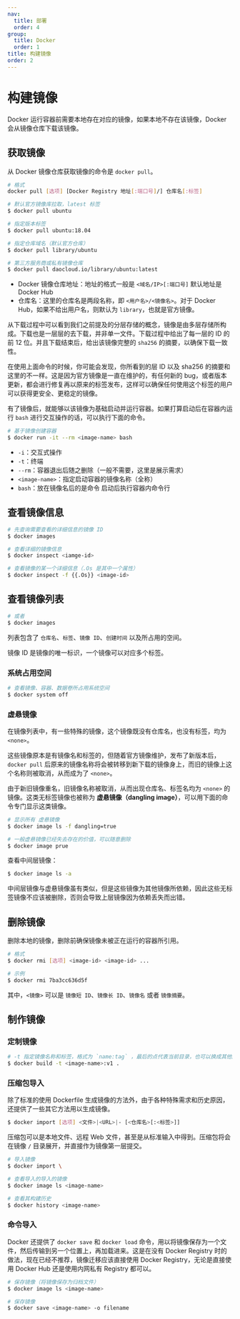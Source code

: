 ```yaml
---
nav:
  title: 部署
  order: 4
group:
  title: Docker
  order: 1
title: 构建镜像
order: 2
---
```


# 构建镜像

Docker 运行容器前需要本地存在对应的镜像，如果本地不存在该镜像，Docker 会从镜像仓库下载该镜像。

## 获取镜像

从 Docker 镜像仓库获取镜像的命令是 `docker pull`。

```bash
# 格式
docker pull [选项] [Docker Registry 地址[:端口号]/] 仓库名[:标签]

# 默认官方镜像库拉取，latest 标签
$ docker pull ubuntu

# 指定版本标签
$ docker pull ubuntu:18.04

# 指定仓库域名（默认官方仓库）
$ docker pull library/ubuntu

# 第三方服务商或私有镜像仓库
$ docker pull daocloud.io/library/ubuntu:latest
```

- Docker 镜像仓库地址：地址的格式一般是 `<域名/IP>[:端口号]` 默认地址是 Docker Hub
- 仓库名：这里的仓库名是两段名称，即 `<用户名>/<镜像名>`。对于 Docker Hub，如果不给出用户名，则默认为 `library`，也就是官方镜像。

从下载过程中可以看到我们之前提及的分层存储的概念，镜像是由多层存储所构成。下载也是一层层的去下载，并非单一文件。下载过程中给出了每一层的 ID 的前 12 位。并且下载结束后，给出该镜像完整的 `sha256` 的摘要，以确保下载一致性。

在使用上面命令的时候，你可能会发现，你所看到的层 ID 以及 sha256 的摘要和这里的不一样。这是因为官方镜像是一直在维护的，有任何新的 bug，或者版本更新，都会进行修复再以原来的标签发布，这样可以确保任何使用这个标签的用户可以获得更安全、更稳定的镜像。

有了镜像后，就能够以该镜像为基础启动并运行容器。如果打算启动后在容器内运行 `bash` 进行交互操作的话，可以执行下面的命令。

```bash
# 基于镜像创建容器
$ docker run -it --rm <image-name> bash
```

- `-i`：交互式操作
- `-t`：终端
- `--rm`：容器退出后随之删除（一般不需要，这里是展示需求）
- `<image-name>`：指定启动容器的镜像名称（全称）
- `bash`：放在镜像名后的是命令 启动后执行容器内命令行

## 查看镜像信息

```bash
# 先查询需要查看的详细信息的镜像 ID
$ docker images

# 查看详细的镜像信息
$ docker inspect <iamge-id>

# 查看镜像的某一个详细信息（.Os 是其中一个属性）
$ docker inspect -f {{.Os}} <image-id>
```

## 查看镜像列表

```bash
# 或者
$ docker images
```

列表包含了 `仓库名`、`标签`、`镜像 ID`、`创建时间` 以及所占用的空间。

镜像 ID 是镜像的唯一标识，一个镜像可以对应多个标签。

### 系统占用空间

```bash
# 查看镜像、容器、数据卷所占用系统空间
$ docker system off
```

### 虚悬镜像

在镜像列表中，有一些特殊的镜像，这个镜像既没有仓库名，也没有标签，均为 `<none>`。

这些镜像原本是有镜像名和标签的，但随着官方镜像维护，发布了新版本后，`docker pull` 后原来的镜像名称将会被转移到新下载的镜像身上，而旧的镜像上这个名称则被取消，从而成为了 `<none>`。

由于新旧镜像重名，旧镜像名称被取消，从而出现仓库名、标签名均为 `<none>` 的镜像。这类无标签镜像也被称为 **虚悬镜像（dangling image）**，可以用下面的命令专门显示这类镜像。

```bash
# 显示所有 虚悬镜像
$ docker image ls -f dangling=true

# 一般虚悬镜像已经失去存在的价值，可以随意删除
$ docker image prue
```

查看中间层镜像：

```bash
$ docker image ls -a
```

中间层镜像与虚悬镜像虽有类似，但是这些镜像为其他镜像所依赖，因此这些无标签镜像不应该被删除，否则会导致上层镜像因为依赖丢失而出错。

## 删除镜像

删除本地的镜像，删除前确保镜像未被正在运行的容器所引用。

```bash
# 格式
$ docker rmi [选项] <image-id> <image-id> ...

# 示例
$ docker rmi 7ba3cc636d5f
```

其中，`<镜像>` 可以是 `镜像短 ID`、`镜像长 ID`、`镜像名` 或者 `镜像摘要`。

## 制作镜像

### 定制镜像

```bash
# -t 指定镜像名称和标签，格式为 `name:tag` ，最后的点代表当前目录，也可以换成其他的路径
$ docker build -t <image-name>:v1 .
```

### 压缩包导入

除了标准的使用 Dockerfile 生成镜像的方法外，由于各种特殊需求和历史原因，还提供了一些其它方法用以生成镜像。

```bash
$ docker import [选项] <文件>|<URL>|- [<仓库名>[:<标签>]]
```

压缩包可以是本地文件、远程 Web 文件，甚至是从标准输入中得到。压缩包将会在镜像 `/` 目录展开，并直接作为镜像第一层提交。

```bash
# 导入镜像
$ docker import \

# 查看导入的导入的镜像
$ docker image ls <image-name>

# 查看其构建历史
$ docker history <image-name>
```

### 命令导入

Docker 还提供了 `docker save` 和 `docker load` 命令，用以将镜像保存为一个文件，然后传输到另一个位置上，再加载进来。这是在没有 Docker Registry 时的做法，现在已经不推荐，镜像迁移应该直接使用 Docker Registry，无论是直接使用 Docker Hub 还是使用内网私有 Registry 都可以。

```bash
# 保存镜像（将镜像保存为归档文件）
$ docker image ls <image-name>

# 保存镜像
$ docker save <image-name> -o filename
```
